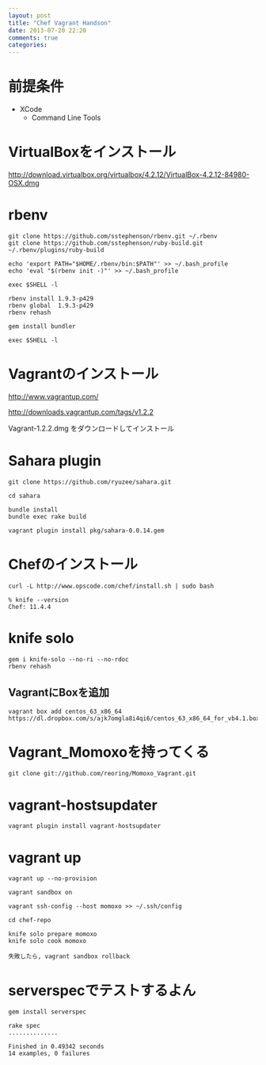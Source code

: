 ```yaml
---
layout: post
title: "Chef Vagrant Handson"
date: 2013-07-20 22:20
comments: true
categories: 
---
```


# 前提条件

 * XCode
   * Command Line Tools


# VirtualBoxをインストール

http://download.virtualbox.org/virtualbox/4.2.12/VirtualBox-4.2.12-84980-OSX.dmg


# rbenv

```
git clone https://github.com/sstephenson/rbenv.git ~/.rbenv
git clone https://github.com/sstephenson/ruby-build.git ~/.rbenv/plugins/ruby-build

echo 'export PATH="$HOME/.rbenv/bin:$PATH"' >> ~/.bash_profile
echo 'eval "$(rbenv init -)"' >> ~/.bash_profile

exec $SHELL -l

rbenv install 1.9.3-p429
rbenv global  1.9.3-p429
rbenv rehash

gem install bundler

exec $SHELL -l
```


# Vagrantのインストール

http://www.vagrantup.com/

http://downloads.vagrantup.com/tags/v1.2.2

Vagrant-1.2.2.dmg をダウンロードしてインストール


# Sahara plugin

```
git clone https://github.com/ryuzee/sahara.git

cd sahara

bundle install
bundle exec rake build

vagrant plugin install pkg/sahara-0.0.14.gem
```

# Chefのインストール

```
curl -L http://www.opscode.com/chef/install.sh | sudo bash

% knife --version
Chef: 11.4.4
```


# knife solo

```
gem i knife-solo --no-ri --no-rdoc
rbenv rehash
```


## VagrantにBoxを追加

```
vagrant box add centos_63_x86_64 https://dl.dropbox.com/s/ajk7omgla8i4qi6/centos_63_x86_64_for_vb4.1.box
```


# Vagrant_Momoxoを持ってくる

```
git clone git://github.com/reoring/Momoxo_Vagrant.git
```

# vagrant-hostsupdater

```
vagrant plugin install vagrant-hostsupdater
```

# vagrant up

```
vagrant up --no-provision

vagrant sandbox on

vagrant ssh-config --host momoxo >> ~/.ssh/config

cd chef-repo

knife solo prepare momoxo
knife solo cook momoxo

失敗したら, vagrant sandbox rollback
```

# serverspecでテストするよん

```
gem install serverspec

rake spec
..............

Finished in 0.49342 seconds
14 examples, 0 failures
```

